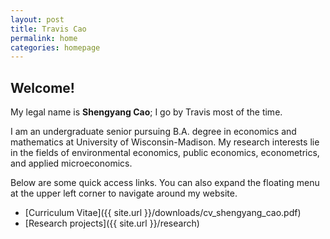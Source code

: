 ```yaml
---
layout: post
title: Travis Cao
permalink: home
categories: homepage
---
```


## Welcome!

My legal name is **Shengyang Cao**; I go by Travis most of the time.

I am an undergraduate senior pursuing B.A. degree in economics and mathematics at University of Wisconsin-Madison. My research interests lie in the fields of environmental economics, public economics, econometrics, and applied microeconomics.

Below are some quick access links. You can also expand the floating menu at the upper left corner to navigate around my website.

* [Curriculum Vitae]({{ site.url }}/downloads/cv_shengyang_cao.pdf)
* [Research projects]({{ site.url }}/research)
